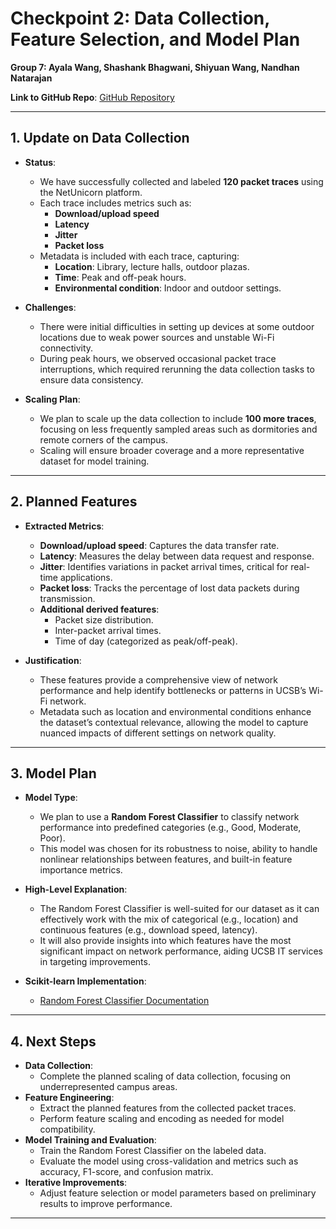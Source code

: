 # Checkpoint 2: Data Collection, Feature Selection, and Model Plan

**Group 7: Ayala Wang, Shashank Bhagwani, Shiyuan Wang, Nandhan Natarajan**

**Link to GitHub Repo**: [GitHub Repository](https://github.com/AyalaWang/cs190Nproject.git)

---

## 1. Update on Data Collection

- **Status**: 
  - We have successfully collected and labeled **120 packet traces** using the NetUnicorn platform.
  - Each trace includes metrics such as:
    - **Download/upload speed**
    - **Latency**
    - **Jitter**
    - **Packet loss**
  - Metadata is included with each trace, capturing:
    - **Location**: Library, lecture halls, outdoor plazas.
    - **Time**: Peak and off-peak hours.
    - **Environmental condition**: Indoor and outdoor settings.

- **Challenges**: 
  - There were initial difficulties in setting up devices at some outdoor locations due to weak power sources and unstable Wi-Fi connectivity.
  - During peak hours, we observed occasional packet trace interruptions, which required rerunning the data collection tasks to ensure data consistency.

- **Scaling Plan**:
  - We plan to scale up the data collection to include **100 more traces**, focusing on less frequently sampled areas such as dormitories and remote corners of the campus.
  - Scaling will ensure broader coverage and a more representative dataset for model training.

---

## 2. Planned Features

- **Extracted Metrics**:
  - **Download/upload speed**: Captures the data transfer rate.
  - **Latency**: Measures the delay between data request and response.
  - **Jitter**: Identifies variations in packet arrival times, critical for real-time applications.
  - **Packet loss**: Tracks the percentage of lost data packets during transmission.
  - **Additional derived features**:
    - Packet size distribution.
    - Inter-packet arrival times.
    - Time of day (categorized as peak/off-peak).

- **Justification**:
  - These features provide a comprehensive view of network performance and help identify bottlenecks or patterns in UCSB’s Wi-Fi network.
  - Metadata such as location and environmental conditions enhance the dataset’s contextual relevance, allowing the model to capture nuanced impacts of different settings on network quality.

---

## 3. Model Plan

- **Model Type**: 
  - We plan to use a **Random Forest Classifier** to classify network performance into predefined categories (e.g., Good, Moderate, Poor).
  - This model was chosen for its robustness to noise, ability to handle nonlinear relationships between features, and built-in feature importance metrics.

- **High-Level Explanation**:
  - The Random Forest Classifier is well-suited for our dataset as it can effectively work with the mix of categorical (e.g., location) and continuous features (e.g., download speed, latency).
  - It will also provide insights into which features have the most significant impact on network performance, aiding UCSB IT services in targeting improvements.

- **Scikit-learn Implementation**:
  - [Random Forest Classifier Documentation](https://scikit-learn.org/stable/modules/generated/sklearn.ensemble.RandomForestClassifier.html)

---

## 4. Next Steps

- **Data Collection**:
  - Complete the planned scaling of data collection, focusing on underrepresented campus areas.
- **Feature Engineering**:
  - Extract the planned features from the collected packet traces.
  - Perform feature scaling and encoding as needed for model compatibility.
- **Model Training and Evaluation**:
  - Train the Random Forest Classifier on the labeled data.
  - Evaluate the model using cross-validation and metrics such as accuracy, F1-score, and confusion matrix.
- **Iterative Improvements**:
  - Adjust feature selection or model parameters based on preliminary results to improve performance.

---